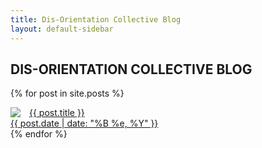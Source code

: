 ```yaml
---
title: Dis-Orientation Collective Blog
layout: default-sidebar
---
```

<div id="blog-title-rule">
<h2 id="dis-orientation-collective-blog-title">DIS-ORIENTATION COLLECTIVE BLOG</h2>
</div>

{% for post in site.posts %}
<div class="post">
<img src="{{ site.url}}css/images/megaphonecircle.png" style="float:left; margin-right: 1em;" />
<span class="post-title"><a href="{{ post.url }}">{{ post.title }}</a></span>
<br />
<span class="date"><a href="{{ post.url }}">{{ post.date | date: "%B %e, %Y" }}</a></span>
</div>
{% endfor %}